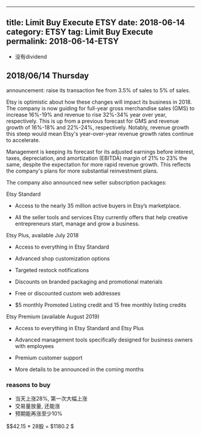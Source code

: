 
---
title: Limit Buy Execute ETSY
date: 2018-06-14
category: ETSY
tag: Limit Buy Execute
permalink: 2018-06-14-ETSY
---

* 没有dividend


## 2018/06/14 Thursday

announcement: raise its transaction fee from 3.5% of sales to 5% of sales. 


Etsy is optimistic about how these changes will impact its business in 2018. The company is now guiding for full-year gross merchandise sales (GMS) to increase 16%-19% and revenue to rise 32%-34% year over year, respectively. This is up from a previous forecast for GMS and revenue growth of 16%-18% and 22%-24%, respectively. Notably, revenue growth this steep would mean Etsy's year-over-year revenue growth rates continue to accelerate.

Management is keeping its forecast for its adjusted earnings before interest, taxes, depreciation, and amortization (EBITDA) margin of 21% to 23% the same, despite the expectation for more rapid revenue growth. This reflects the company's plans for more substantial reinvestment plans.

The company also announced new seller subscription packages:

Etsy Standard
* Access to the nearly 35 million active buyers in Etsy’s marketplace.

* All the seller tools and services Etsy currently offers that help creative entrepreneurs start, manage and grow a business.

Etsy Plus, available July 2018

* Access to everything in Etsy Standard

* Advanced shop customization options

* Targeted restock notifications

* Discounts on branded packaging and promotional materials

* Free or discounted custom web addresses

* $5 monthly Promoted Listing credit and 15 free monthly listing credits

Etsy Premium (available August 2019)
* Access to everything in Etsy Standard and Etsy Plus

* Advanced management tools specifically designed for business owners with employees

* Premium customer support

* More details to be announced in the coming months



### reasons to buy

* 当天上涨28%, 第一次大幅上涨
* 交易量放量, 还能涨
* 预期能再涨至少10%

$\$42.15 * 28股 = \$1180.2 $

